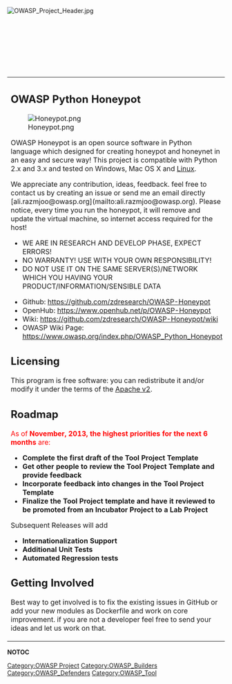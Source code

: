 <div style="width:100%;height:160px;border:0,margin:0;overflow: hidden;">

![OWASP_Project_Header.jpg](OWASP_Project_Header.jpg
"OWASP_Project_Header.jpg")

</div>

<table>
<tbody>
<tr class="odd">
<td><h2 id="owasp_python_honeypot">OWASP Python Honeypot</h2>
<figure>
<img src="Honeypot.png" title="Honeypot.png" alt="Honeypot.png" /><figcaption>Honeypot.png</figcaption>
</figure>
<p>OWASP Honeypot is an open source software in Python language which designed for creating honeypot and honeynet in an easy and secure way! This project is compatible with Python 2.x and 3.x and tested on Windows, Mac OS X and <a href="https://travis-ci.org/zdresearch/OWASP-Honeypot/builds">Linux</a>.</p>
<p>We appreciate any contribution, ideas, feedback. feel free to contact us by creating an issue or send me an email directly [ali.razmjoo@owasp.org](mailto:ali.razmjoo@owasp.org). Please notice, every time you run the honeypot, it will remove and update the virtual machine, so internet access required for the host!</p>
<ul>
<li>WE ARE IN RESEARCH AND DEVELOP PHASE, EXPECT ERRORS!</li>
<li>NO WARRANTY! USE WITH YOUR OWN RESPONSIBILITY!</li>
<li>DO NOT USE IT ON THE SAME SERVER(S)/NETWORK WHICH YOU HAVING YOUR PRODUCT/INFORMATION/SENSIBLE DATA</li>
</ul>
<ul>
<li>Github: <a href="https://github.com/zdresearch/OWASP-Honeypot">https://github.com/zdresearch/OWASP-Honeypot</a></li>
<li>OpenHub: <a href="https://www.openhub.net/p/OWASP-Honeypot">https://www.openhub.net/p/OWASP-Honeypot</a></li>
<li>Wiki: <a href="https://github.com/zdresearch/OWASP-Honeypot/wiki">https://github.com/zdresearch/OWASP-Honeypot/wiki</a></li>
<li>OWASP Wiki Page: <a href="https://www.owasp.org/index.php/OWASP_Python_Honeypot">https://www.owasp.org/index.php/OWASP_Python_Honeypot</a></li>
</ul>
<h2 id="licensing">Licensing</h2>
<p>This program is free software: you can redistribute it and/or modify it under the terms of the <a href="https://github.com/zdresearch/OWASP-Honeypot/blob/master/LICENSE">Apache v2</a>.</p>
<h2 id="roadmap">Roadmap</h2>
<p><span style="color:#ff0000"> As of <strong>November, 2013, the highest priorities for the next 6 months</strong> are: <strong></p>
<ul>
<li>Complete the first draft of the Tool Project Template</li>
<li>Get other people to review the Tool Project Template and provide feedback</li>
<li>Incorporate feedback into changes in the Tool Project Template</li>
<li>Finalize the Tool Project template and have it reviewed to be promoted from an Incubator Project to a Lab Project</li>
</ul>
<p></strong></p>
<p>Subsequent Releases will add <strong></p>
<ul>
<li>Internationalization Support</li>
<li>Additional Unit Tests</li>
<li>Automated Regression tests</li>
</ul>
<p></strong></p>
<h2 id="getting_involved">Getting Involved</h2>
<p>Best way to get involved is to fix the existing issues in GitHub or add your new modules as Dockerfile and work on core improvement. if you are not a developer feel free to send your ideas and let us work on that.</p></td>
<td><h2 id="project_resources">Project Resources</h2>
<ul>
<li><a href="https://github.com/zdresearch/OWASP-Honeypot">Source Code</a></li>
<li><a href="https://github.com/zdresearch/OWASP-Honeypot/wiki">Documentation</a></li>
<li><a href="https://github.com/zdresearch/OWASP-Honeypot/issues">Issue Tracker</a></li>
</ul>
<h2 id="project_leader">Project Leader</h2>
<ul>
<li><a href="mailto:ali.razmjoo@owasp.org">Ali Razmjoo</a></li>
<li><a href="mailto:ehsan@nezami.me">Ehsan Nezami</a></li>
</ul>
<h2 id="events">Events</h2>
<ul>
<li>Start 1 Jul 2018</li>
</ul></td>
</tr>
</tbody>
</table>

__NOTOC__ <headertabs />

[Category:OWASP Project](Category:OWASP_Project "wikilink")
[Category:OWASP_Builders](Category:OWASP_Builders "wikilink")
[Category:OWASP_Defenders](Category:OWASP_Defenders "wikilink")
[Category:OWASP_Tool](Category:OWASP_Tool "wikilink")
